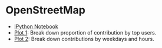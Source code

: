 # OpenStreetMap

* [IPython Notebook](http://nbviewer.ipython.org/gist/LiChangNY/48d26ddd57b66df91293)
* [Plot 1](https://github.com/LiChangNY/OpenStreetMap/blob/master/plot1_byUser.png): Break down proportion of contribution by top users.
* [Plot 2](https://github.com/LiChangNY/OpenStreetMap/blob/master/plot2_byDayHour.png): Break down contributions by weekdays and hours.
